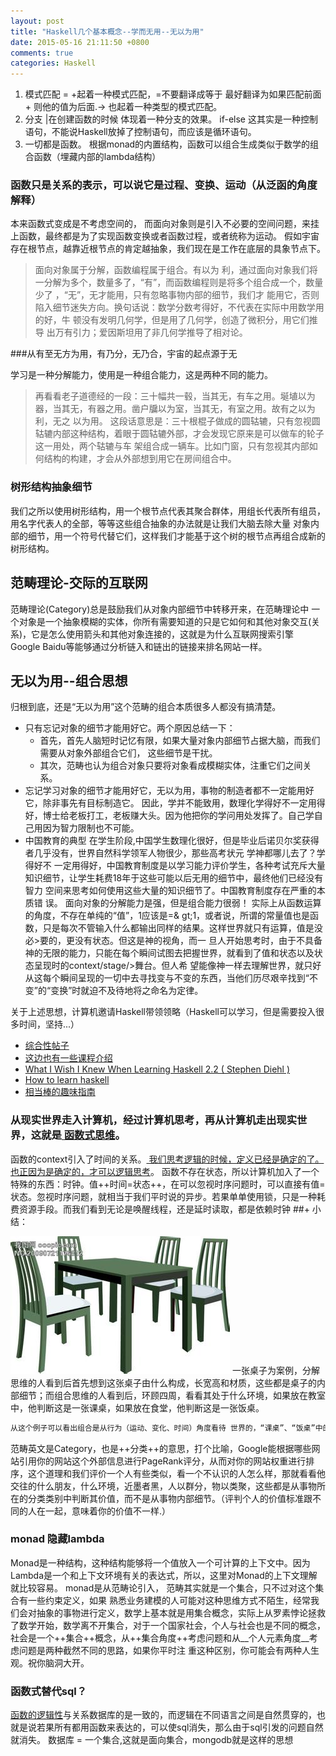 ```yaml
---
layout: post
title: "Haskell几个基本概念--学而无用--无以为用"
date: 2015-05-16 21:11:50 +0800
comments: true
categories: Haskell
---
```


1. 模式匹配
  = +起着一种模式匹配，=不要翻译成等于 最好翻译为如果匹配前面+ 则他的值为后面.-> 也起着一种类型的模式匹配。
2. 分支 
  |在创建函数的时候 体现着一种分支的效果。
  if-else  这其实是一种控制语句，不能说Haskell放掉了控制语句，而应该是循环语句。
3. 一切都是函数。
根据monad的内置结构，函数可以组合生成类似于数学的组合函数（埋藏内部的lambda结构） 
<!--more-->

### 函数只是关系的表示，可以说它是过程、变换、运动（从泛函的角度解释）
本来函数式变成是不考虑空间的， 而面向对象则是引入不必要的空间问题，来挂上函数，最终都是为了实现函数变换或者函数过程，或者统称为运动。 
假如宇宙存在根节点，越靠近根节点的肯定越抽象，我们现在是工作在底层的具象节点下。 
> 面向对象属于分解，函数编程属于组合。有以为 利，通过面向对象我们将一分解为多个，数量多了，“有”，而函数编程则是将多个组合成一个，数量少了  ，“无”，无才能用，只有忽略事物内部的细节，我们才 能用它，否则陷入细节迷失方向。换句话说：数学分数考得好，不代表在实际中用数学用的好，牛    顿没有发明几何学，但是用了几何学，创造了微积分，用它们推导 出万有引力；爱因斯坦用了非几何学推导了相对论。 

###从有至无方为用，有乃分，无乃合，宇宙的起点源于无 

学习是一种分解能力，使用是一种组合能力，这是两种不同的能力。 
> 再看看老子道德经的一段：三十幅共一毂，当其无，有车之用。埏埴以为器，当其无，有器之用。凿户牖以为室，当其无，有室之用。故有之以为利，无之   以为用。 
这段话意思是：三十根棍子做成的圆轱辘，只有忽视圆轱辘内部这种结构，着眼于圆轱辘外部，才会发现它原来是可以做车的轮子这一用处，两个轱辘与车    架组合成一辆车。比如门窗，只有忽视其内部如何结构的构建，才会从外部想到用它在房间组合中。
### 树形结构抽象细节
我们之所以使用树形结构，用一个根节点代表其聚合群体，用组长代表所有组员，用名字代表人的全部，等等这些组合抽象的办法就是让我们大脑去除大量   对象内部的细节，用一个符号代替它们，这样我们才能基于这个树的根节点再组合成新的树形结构。 
  
## 范畴理论-交际的互联网
  范畴理论(Category)总是鼓励我们从对象内部细节中转移开来，在范畴理论中 一个对象是一个抽象模糊的实体，你所有需要知道的只是它如何和其他对象交互(关系)，它是怎么使用箭头和其他对象连接的，这就是为什么互联网搜索引擎 Google Baidu等能够通过分析链入和链出的链接来排名网站一样。

##  无以为用--组合思想
归根到底，还是“无以为用”这个范畴的组合本质很多人都没有搞清楚。 

+ 只有忘记对象的细节才能用好它。两个原因总结一下：
    - 首先，首先人脑短时记忆有限，如果大量对象内部细节占据大脑，而我们需要从对象外部组合它们，    这些细节是干扰。
    - 其次，范畴也认为组合对象只要将对象看成模糊实体，注重它们之间关系。 
+  忘记学习对象的细节才能用好它，无以为用，事物的制造者都不一定能用好它，除非事先有目标制造它。
    因此，学并不能致用，数理化学得好不一定用得好，博士给老板打工，老板赚大头。因为他把你的学问用处发挥了。自己学自己用因为智力限制也不可能。 
+ 中国教育的典型 
    在学生阶段,中国学生数理化很好，但是毕业后诺贝尔奖获得者几乎没有，世界自然科学领军人物很少，那些高考状元 学神都哪儿去了？学得好不      一定用得好，中国教育制度是以学习能力评价学生，各种考试充斥大量 知识细节，让学生耗费18年于这些可能以后无用的细节中，最终他们已经没有智力      空间来思考如何使用这些大量的知识细节了。中国教育制度存在严重的本质错 误。
面向对象的分解能力是强，但是组合能力很弱！
实际上从函数运算的角度，不存在单纯的“值”，1应该是=& gt;1，或者说，所谓的常量值也是函数，只是每次不管输入什么都输出同样的结果。这样世界就只有运算，值是没必>要的，更没有状态。但这是神的视角，而一 旦人开始思考时，由于不具备神的无限的能力，只能在每个瞬间试图去把握世界，就看到了值和状态以及状态呈现时的context/stage/>舞台。但人希 望能像神一样去理解世界，就只好从这每个瞬间呈现的一切中去寻找变与不变的东西，当他们历尽艰辛找到“不变”的“变换”时就迫不及待地将之命名为定律。

关于上述思想，计算机邀请Haskell带领领略（Haskell可以学习，但是需要投入很多时间，坚持...）

+ [综合性帖子](http://www.zhihu.com/question/20193745) 
+ [这边也有一些课程介绍](http://www.jdon.com/47271) 
+ [ What I Wish I Knew When Learning Haskell 2.2 ( Stephen Diehl )](dev.stephendiehl.com/hask/) 
+ [How to learn haskell](https://acm.wustl.edu/functional/haskell.php) 
+ [相当棒的趣味指南](http://learnyouahaskell.com/chapters) 
### 从现实世界走入计算机，经过计算机思考，再从计算机走出现实世界，这就是[ 函数式思维](http://www.jdon.com/45608)。 
函数的context引入了时间的关系。[ 我们思考逻辑的时候，定义已经是确定的了。也正因为是确定的，才可以逻辑思考](http://www.jdon.com/45608)。 
函数不存在状态，所以计算机加入了一个特殊的东西：时钟。值++时间=状态++，在可以忽视时序问题时，可以直接有值=状态。忽视时序问题，就相当于我们平时说的异步。若果单单使用锁，只是一种耗费资源手段。而我们看到无论是唤醒线程，还是延时读取，都是依赖时钟
##+ 小结： 

![桌子](/images/desk.jpg)
一张桌子为案例，分解思维的人看到后首先想到这张桌子由什么构成，长宽高和材质，这些都是桌子的内部细节；而组合思维的人看到后，环顾四周，看看其处于什么环境，如果放在教室中，他判断这是一张课桌，如果放在食堂，他判断这是一张饭桌。

``` sh
从这个例子可以看出组合是从行为（运动、变化、时间）角度看待 世界的，“课桌”、“饭桌”中的“课”和“饭”在这里是动词，意为“上课用”、“吃饭用”的意思，“用”是动词，同一个桌子出现在不同的环境中发挥不同的 作用。而分解思维只研究空间，只研究桌子的空间结构是什么，甚至不研究为什么是四条腿，为什么每条腿长度相同，分解思维根本不考虑这些，不用考虑任何桌子 之外的世界，在分解思维中没有万有引力、没有地面的水平、没有书房和餐厅，只有空间，分解只考虑空间的组成结构。看来分解和组合是相互依存的，分解时研究 的是空间，组合时研究的是行为，把桌子放进餐厅的意义是期待使用它吃饭这样一种运动。 
```

范畴英文是Category，也是++分类++的意思，打个比喻，Google能根据哪些网站引用你的网站这个外部信息进行PageRank评分，从而对你的网站权重进行排序，这个道理和我们评价一个人有些类似，看一个不认识的人怎么样，那就看看他交往的什么朋友，什么环境，近墨者黑，人以群分，物以类聚，这些都是从事物所在的分类类别中判断其价值，而不是从事物内部细节。（评判个人的价值标准跟不同的人在一起，意味着你的价值不一样.）

### monad 隐藏lambda 

Monad是一种结构，这种结构能够将一个值放入一个可计算的上下文中。因为Lambda是一个和上下文环境有关的表达式，所以，这里对Monad的上下文理解就比较容易。 
monad是从范畴论引入， 范畴其实就是一个集合，只不过对这个集合有一些约束定义，如果 熟悉业务建模的人可能对这种思维方式不陌生，经常我们会对抽象的事物进行定义，数学上基本就是用集合概念，实际上从罗素悖论拯救了数学开始，数学离不开集合，对于一个国家社会，个人与社会也是不同的概念，社会是一个++集合++概念，从++集合角度++考虑问题和从__个人元素角度__考虑问题是两种截然不同的思路，如果你平时注 重这种区别，你可能会有两种人生观。祝你脑洞大开。

### 函数式替代sql？ 
[函数的逻辑性](http://www.jdon.com/44842)与关系数据库的是一致的，而逻辑在不同语言之间是自然贯穿的，也就是说若果所有都用函数来表达的，可以使sql消失，那么由于sql引发的问题自然就消失。 
数据库 = 一个集合,这就是面向集合，mongodb就是这样的思想
